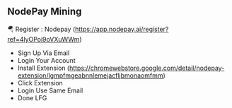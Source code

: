 ## NodePay Mining

🪂 Register : Nodepay (https://app.nodepay.ai/register?ref=4lyOPoi9oVXuWWm)
- Sign Up Via Email
- Login Your Account
- Install Extension (https://chromewebstore.google.com/detail/nodepay-extension/lgmpfmgeabnnlemejacfljbmonaomfmm)
- Click Extension
- Login Use Same Email
- Done LFG
